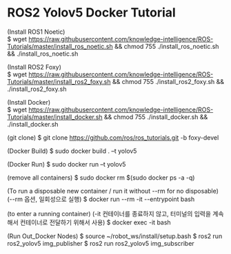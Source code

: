 # ROS2 Yolov5 Docker Tutorial


(Install ROS1 Noetic)<br>
$ wget https://raw.githubusercontent.com/knowledge-intelligence/ROS-Tutorials/master/install_ros_noetic.sh && chmod 755 ./install_ros_noetic.sh && ./install_ros_noetic.sh


(Install ROS2 Foxy)<br>
$ wget https://raw.githubusercontent.com/knowledge-intelligence/ROS-Tutorials/master/install_ros2_foxy.sh && chmod 755 ./install_ros2_foxy.sh && ./install_ros2_foxy.sh


(Install Docker)<br>
$ wget https://raw.githubusercontent.com/knowledge-intelligence/ROS-Tutorials/master/install_docker.sh && chmod 755 ./install_docker.sh && ./install_docker.sh



(git clone)
$ git clone https://github.com/ros/ros_tutorials.git -b foxy-devel

(Docker Build)
$ sudo docker build . –t yolov5

(Docker Run)
$ sudo docker run –t yolov5

(remove all containers)
$ sudo docker rm $(sudo docker ps -a -q)

(To run a disposable new container / run it without --rm for no disposable)
(--rm 옵션, 일회성으로 실행)
$ docker run --rm -it --entrypoint bash <image-name-or-id>


(to enter a running container)
(-it 컨테이너를 종료하지 않고, 터미널의 입력을 계속해서 컨테이너로 전달하기 위해서 사용)
$ docker exec -it <container-name-or-id> bash

(Run Out_Docker Nodes)
$ source ~/robot_ws/install/setup.bash
$ ros2 run ros2_yolov5 img_publisher
$ ros2 run ros2_yolov5 img_subscriber


